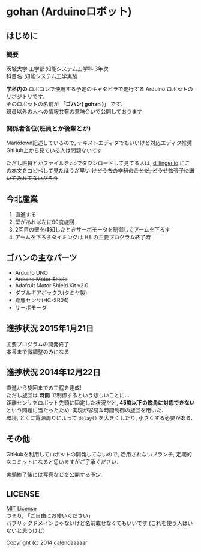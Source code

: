 gohan (Arduinoロボット)
==========

はじめに
----------
### 概要

茨城大学 工学部 知能システム工学科 3年次  
科目名: 知能システム工学実験  

**学科内の** ロボコンで使用する予定のキャタピラで走行する Arduino ロボットのリポジトリです.  
そのロボットの名前が **「ゴハン( gohan )」** です.  
班員以外の人への情報共有の意味合いで公開しております.  

### 関係者各位(班員とか後輩とか)
Markdown記述しているので, テキストエディタでもいいけど対応エディタ推奨  
GitHub上から見ている人は問題ないです

ただし班員とかファイルをzipでダウンロードして見てる人は, [dillinger.io](http://dellinger.io) にこの本文をコピペして見たほうが早い ~~けどうちの学科のことだ, どうせ拡張子に躓いてみれてないだろう~~  

今北産業
----------
1. 直進する
2. 壁があれば左に90度旋回
3. 2回目の壁を検知したときサーボモータを制御してアームを下ろす  
4. アームを下ろすタイミングは H8 の主要プログラム終了時  


ゴハンの主なパーツ
---------
+ Arduino UNO
+ ~~Arduino Motor Shield~~
+ Adafruit Motor Shield Kit v2.0
+ ダブルギアボックス(タミヤ製)
+ 距離センサ(HC-SR04)
+ サーボモータ  
 
進捗状況 2015年1月21日  
----------
主要プログラムの開発終了  
本番まで微調整のみになる  


進捗状況 2014年12月22日
----------
直進から旋回までの工程を達成!  
ただし旋回は **時間** で制御するという悲しいことに...  
距離センサをロボット先頭に固定した状況だと, **45度以下の鋭角に対応できない** という問題に当たったため, 実現が容易な時間制御の旋回を用いた.  
環境, とくに電源周りによって ``` delay() ``` を大きくしたり, 小さくする必要がある.

その他
----------
GitHubを利用してロボットの開発してないので, 活用されないブランチ, 定期的なコミットになると思いますがご了承ください.

実験終了後には写真などを公開する予定.

LICENSE
----------
[MIT License](http://ja.wikipedia.org/wiki/MIT_License)  
つまり, 「ご自由にお使いください」  
パブリックドメインじゃないけど名前載せなくてもいいです (これを使う人はいないと思うけど)

Copyright (c) 2014 calendaaaaar
